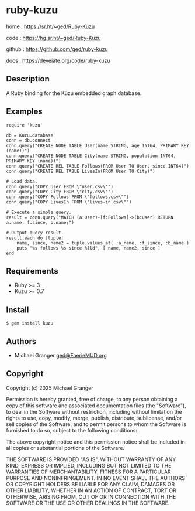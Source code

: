 # ruby-kuzu

home
: https://sr.ht/~ged/Ruby-Kuzu

code
: https://hg.sr.ht/~ged/Ruby-Kuzu

github
: https://github.com/ged/ruby-kuzu

docs
: https://deveiate.org/code/ruby-kuzu


## Description

A Ruby binding for the Kùzu embedded graph database.


## Examples

    require 'kuzu'

    db = Kuzu.database
    conn = db.connect
    conn.query("CREATE NODE TABLE User(name STRING, age INT64, PRIMARY KEY (name))")
    conn.query("CREATE NODE TABLE City(name STRING, population INT64, PRIMARY KEY (name))")
    conn.query("CREATE REL TABLE Follows(FROM User TO User, since INT64)")
    conn.query("CREATE REL TABLE LivesIn(FROM User TO City)")

    # Load data.
    conn.query("COPY User FROM \"user.csv\"")
    conn.query("COPY City FROM \"city.csv\"")
    conn.query("COPY Follows FROM \"follows.csv\"")
    conn.query("COPY LivesIn FROM \"lives-in.csv\"")

    # Execute a simple query.
    result = conn.query("MATCH (a:User)-[f:Follows]->(b:User) RETURN a.name, f.since, b.name;")

    # Output query result.
    result.each do |tuple|
        name, since, name2 = tuple.values_at( :a_name, :f_since, :b_name )
        puts "%s follows %s since %lld", [ name, name2, since ]
    end

## Requirements

- Ruby >= 3
- Kuzu >= 0.7


## Install

    $ gem install kuzu


## Authors

- Michael Granger <ged@FaerieMUD.org>


## Copyright

Copyright (c) 2025 Michael Granger

Permission is hereby granted, free of charge, to any person obtaining
a copy of this software and associated documentation files (the
"Software"), to deal in the Software without restriction, including
without limitation the rights to use, copy, modify, merge, publish,
distribute, sublicense, and/or sell copies of the Software, and to
permit persons to whom the Software is furnished to do so, subject to
the following conditions:

The above copyright notice and this permission notice shall be
included in all copies or substantial portions of the Software.

THE SOFTWARE IS PROVIDED "AS IS", WITHOUT WARRANTY OF ANY KIND,
EXPRESS OR IMPLIED, INCLUDING BUT NOT LIMITED TO THE WARRANTIES OF
MERCHANTABILITY, FITNESS FOR A PARTICULAR PURPOSE AND
NONINFRINGEMENT. IN NO EVENT SHALL THE AUTHORS OR COPYRIGHT HOLDERS BE
LIABLE FOR ANY CLAIM, DAMAGES OR OTHER LIABILITY, WHETHER IN AN ACTION
OF CONTRACT, TORT OR OTHERWISE, ARISING FROM, OUT OF OR IN CONNECTION
WITH THE SOFTWARE OR THE USE OR OTHER DEALINGS IN THE SOFTWARE.

